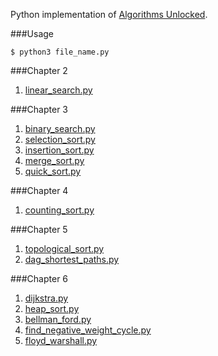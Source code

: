 Python implementation of [Algorithms Unlocked](http://www.amazon.com/Algorithms-Unlocked-Press-Thomas-Cormen/dp/0262518805?ie=UTF8&keywords=algorithms%20unlocked&qid=1463496250&ref_=sr_1_1&sr=8-1).

###Usage
```
$ python3 file_name.py
```

###Chapter 2
1. [linear_search.py](https://github.com/xRahn/Algorithm-Unlocked/blob/master/chap_2/linear_search.py)

###Chapter 3
1. [binary_search.py](https://github.com/xRahn/Algorithm-Unlocked/blob/master/chap_3/binary_search.py)
2. [selection_sort.py](https://github.com/xRahn/Algorithm-Unlocked/blob/master/chap_3/selection_sort.py)
3. [insertion_sort.py](https://github.com/xRahn/Algorithm-Unlocked/blob/master/chap_3/insertion_sort.py)
4. [merge_sort.py](https://github.com/xRahn/Algorithm-Unlocked/blob/master/chap_3/merge_sort.py)
5. [quick_sort.py](https://github.com/xRahn/Algorithm-Unlocked/blob/master/chap_3/quick_sort.py)

###Chapter 4
1. [counting_sort.py](https://github.com/xRahn/Algorithm-Unlocked/blob/master/chap_4/counting_sort.py)

###Chapter 5
1. [topological_sort.py](https://github.com/xRahn/Algorithm-Unlocked/blob/master/chap_5/topological_sort.py)
2. [dag_shortest_paths.py](https://github.com/xRahn/Algorithm-Unlocked/blob/master/chap_5/dag_shortest_paths.py)

###Chapter 6
1. [dijkstra.py](https://github.com/xRahn/Algorithm-Unlocked/blob/master/chap_6/dijkstra.py)
2. [heap_sort.py](https://github.com/xRahn/Algorithm-Unlocked/blob/master/chap_6/heap_sort.py)
3. [bellman_ford.py](https://github.com/xRahn/Algorithm-Unlocked/blob/master/chap_6/bellman_ford.py)
4. [find_negative_weight_cycle.py](https://github.com/xRahn/Algorithm-Unlocked/blob/master/chap_6/find_negative_weight_cycle.py)
5. [floyd_warshall.py](https://github.com/xRahn/Algorithm-Unlocked/blob/master/chap_6/floyd_warshall.py)